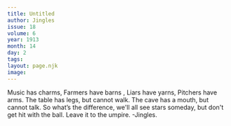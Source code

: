 ```yaml
---
title: Untitled
author: Jingles
issue: 18
volume: 6
year: 1913
month: 14
day: 2
tags:
layout: page.njk
image:
---
```

 Music has charms, Farmers have barns , Liars have yarns, Pitchers have arms.   The table has legs, but cannot walk. The cave has a mouth, but cannot talk.   So what’s the difference, we'll all see stars someday, but don't get hit with the ball. Leave it to the umpire.   -Jingles.   




